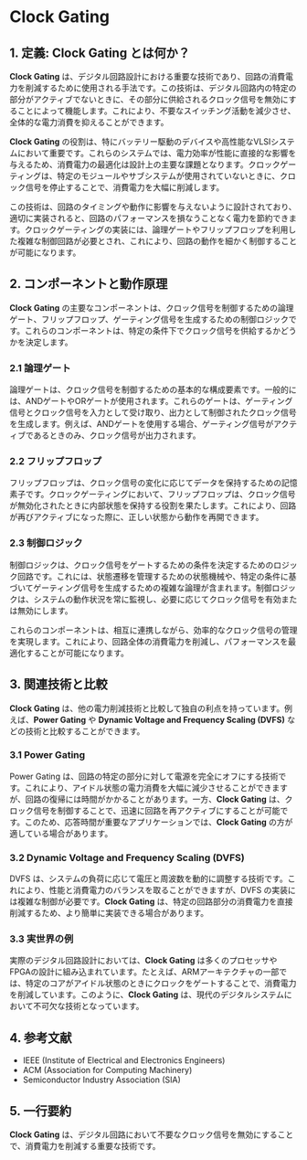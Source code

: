 # Clock Gating

## 1. 定義: **Clock Gating** とは何か？
**Clock Gating** は、デジタル回路設計における重要な技術であり、回路の消費電力を削減するために使用される手法です。この技術は、デジタル回路内の特定の部分がアクティブでないときに、その部分に供給されるクロック信号を無効にすることによって機能します。これにより、不要なスイッチング活動を減少させ、全体的な電力消費を抑えることができます。

**Clock Gating** の役割は、特にバッテリー駆動のデバイスや高性能なVLSIシステムにおいて重要です。これらのシステムでは、電力効率が性能に直接的な影響を与えるため、消費電力の最適化は設計上の主要な課題となります。クロックゲーティングは、特定のモジュールやサブシステムが使用されていないときに、クロック信号を停止することで、消費電力を大幅に削減します。

この技術は、回路のタイミングや動作に影響を与えないように設計されており、適切に実装されると、回路のパフォーマンスを損なうことなく電力を節約できます。クロックゲーティングの実装には、論理ゲートやフリップフロップを利用した複雑な制御回路が必要とされ、これにより、回路の動作を細かく制御することが可能になります。

## 2. コンポーネントと動作原理
**Clock Gating** の主要なコンポーネントは、クロック信号を制御するための論理ゲート、フリップフロップ、ゲーティング信号を生成するための制御ロジックです。これらのコンポーネントは、特定の条件下でクロック信号を供給するかどうかを決定します。

### 2.1 論理ゲート
論理ゲートは、クロック信号を制御するための基本的な構成要素です。一般的には、ANDゲートやORゲートが使用されます。これらのゲートは、ゲーティング信号とクロック信号を入力として受け取り、出力として制御されたクロック信号を生成します。例えば、ANDゲートを使用する場合、ゲーティング信号がアクティブであるときのみ、クロック信号が出力されます。

### 2.2 フリップフロップ
フリップフロップは、クロック信号の変化に応じてデータを保持するための記憶素子です。クロックゲーティングにおいて、フリップフロップは、クロック信号が無効化されたときに内部状態を保持する役割を果たします。これにより、回路が再びアクティブになった際に、正しい状態から動作を再開できます。

### 2.3 制御ロジック
制御ロジックは、クロック信号をゲートするための条件を決定するためのロジック回路です。これには、状態遷移を管理するための状態機械や、特定の条件に基づいてゲーティング信号を生成するための複雑な論理が含まれます。制御ロジックは、システムの動作状況を常に監視し、必要に応じてクロック信号を有効または無効にします。

これらのコンポーネントは、相互に連携しながら、効率的なクロック信号の管理を実現します。これにより、回路全体の消費電力を削減し、パフォーマンスを最適化することが可能になります。

## 3. 関連技術と比較
**Clock Gating** は、他の電力削減技術と比較して独自の利点を持っています。例えば、**Power Gating** や **Dynamic Voltage and Frequency Scaling (DVFS)** などの技術と比較することができます。

### 3.1 Power Gating
Power Gating は、回路の特定の部分に対して電源を完全にオフにする技術です。これにより、アイドル状態の電力消費を大幅に減少させることができますが、回路の復帰には時間がかかることがあります。一方、**Clock Gating** は、クロック信号を制御することで、迅速に回路を再アクティブにすることが可能です。このため、応答時間が重要なアプリケーションでは、**Clock Gating** の方が適している場合があります。

### 3.2 Dynamic Voltage and Frequency Scaling (DVFS)
DVFS は、システムの負荷に応じて電圧と周波数を動的に調整する技術です。これにより、性能と消費電力のバランスを取ることができますが、DVFS の実装には複雑な制御が必要です。**Clock Gating** は、特定の回路部分の消費電力を直接削減するため、より簡単に実装できる場合があります。

### 3.3 実世界の例
実際のデジタル回路設計においては、**Clock Gating** は多くのプロセッサやFPGAの設計に組み込まれています。たとえば、ARMアーキテクチャの一部では、特定のコアがアイドル状態のときにクロックをゲートすることで、消費電力を削減しています。このように、**Clock Gating** は、現代のデジタルシステムにおいて不可欠な技術となっています。

## 4. 参考文献
- IEEE (Institute of Electrical and Electronics Engineers)
- ACM (Association for Computing Machinery)
- Semiconductor Industry Association (SIA)

## 5. 一行要約
**Clock Gating** は、デジタル回路において不要なクロック信号を無効にすることで、消費電力を削減する重要な技術です。